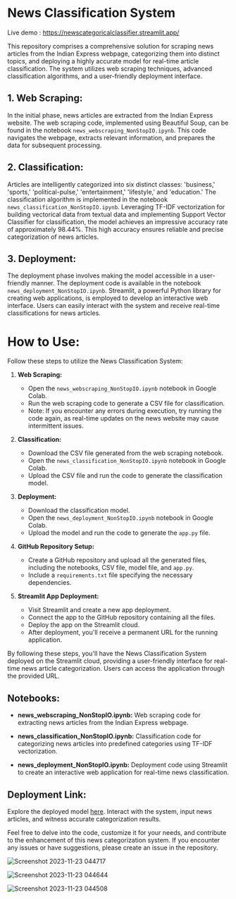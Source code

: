 # News Classification System

Live demo : https://newscategoricalclassifier.streamlit.app/

This repository comprises a comprehensive solution for scraping news articles from the Indian Express webpage, categorizing them into distinct topics, and deploying a highly accurate model for real-time article classification. The system utilizes web scraping techniques, advanced classification algorithms, and a user-friendly deployment interface.

## 1. Web Scraping:

In the initial phase, news articles are extracted from the Indian Express website. The web scraping code, implemented using Beautiful Soup, can be found in the notebook `news_webscraping_NonStopIO.ipynb`. This code navigates the webpage, extracts relevant information, and prepares the data for subsequent processing.

## 2. Classification:

Articles are intelligently categorized into six distinct classes: 'business,' 'sports,' 'political-pulse,' 'entertainment,' 'lifestyle,' and 'education.' The classification algorithm is implemented in the notebook `news_classification_NonStopIO.ipynb`. Leveraging TF-IDF vectorization for building vectorical data from textual data and implementing Support Vector Classifier for classification, the model achieves an impressive accuracy rate of approximately 98.44%. This high accuracy ensures reliable and precise categorization of news articles.

## 3. Deployment:

The deployment phase involves making the model accessible in a user-friendly manner. The deployment code is available in the notebook `news_deployment_NonStopIO.ipynb`. Streamlit, a powerful Python library for creating web applications, is employed to develop an interactive web interface. Users can easily interact with the system and receive real-time classifications for news articles.

# How to Use:

Follow these steps to utilize the News Classification System:

1. **Web Scraping:**
   - Open the `news_webscraping_NonStopIO.ipynb` notebook in Google Colab.
   - Run the web scraping code to generate a CSV file for classification.
   - Note: If you encounter any errors during execution, try running the code again, as real-time updates on the news website may cause intermittent issues.

2. **Classification:**
   - Download the CSV file generated from the web scraping notebook.
   - Open the `news_classification_NonStopIO.ipynb` notebook in Google Colab.
   - Upload the CSV file and run the code to generate the classification model.

3. **Deployment:**
   - Download the classification model.
   - Open the `news_deployment_NonStopIO.ipynb` notebook in Google Colab.
   - Upload the model and run the code to generate the `app.py` file.

4. **GitHub Repository Setup:**
   - Create a GitHub repository and upload all the generated files, including the notebooks, CSV file, model file, and `app.py`.
   - Include a `requirements.txt` file specifying the necessary dependencies.

5. **Streamlit App Deployment:**
   - Visit Streamlit and create a new app deployment.
   - Connect the app to the GitHub repository containing all the files.
   - Deploy the app on the Streamlit cloud.
   - After deployment, you'll receive a permanent URL for the running application.

By following these steps, you'll have the News Classification System deployed on the Streamlit cloud, providing a user-friendly interface for real-time news article categorization. Users can access the application through the provided URL.

## Notebooks:

- **news_webscraping_NonStopIO.ipynb:**
  Web scraping code for extracting news articles from the Indian Express webpage.

- **news_classification_NonStopIO.ipynb:**
  Classification code for categorizing news articles into predefined categories using TF-IDF vectorization.

- **news_deployment_NonStopIO.ipynb:**
  Deployment code using Streamlit to create an interactive web application for real-time news classification.

## Deployment Link:

Explore the deployed model [here](https://newscategoricalclassifier.streamlit.app/). Interact with the system, input news articles, and witness accurate categorization results.

Feel free to delve into the code, customize it for your needs, and contribute to the enhancement of this news categorization system. If you encounter any issues or have suggestions, please create an issue in the repository.

![Screenshot 2023-11-23 044717](https://github.com/abhi9T/news_categorical_classifier/assets/122251068/b278bfa4-45f8-4f8a-9c72-2b8a7e1ee2d7)

![Screenshot 2023-11-23 044644](https://github.com/abhi9T/news_categorical_classifier/assets/122251068/6034addc-0ae2-44a5-935f-d3351496cf39)

![Screenshot 2023-11-23 044508](https://github.com/abhi9T/news_categorical_classifier/assets/122251068/ccb20290-a776-4e37-aa64-f43948b1e600)
